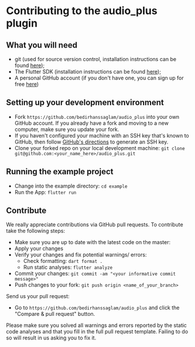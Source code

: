 # Contributing to the audio_plus plugin

## What you will need

* git (used for source version control, installation instructions can be found [here](https://git-scm.com/));
* The Flutter SDK (installation instructions can be found [here](https://flutter.io/get-started/install/));
* A personal GitHub account (if you don't have one, you can sign up for free [here](https://github.com/))

## Setting up your development environment

* Fork `https://github.com/bedirhanssaglam/audio_plus` into your own GitHub account. If you already have a fork and moving to a new computer, make sure you update your fork.
* If you haven't configured your machine with an SSH key that's known to GitHub, then
  follow [GitHub's directions](https://help.github.com/articles/generating-ssh-keys/)
  to generate an SSH key.
* Clone your forked repo on your local development machine: `git clone git@github.com:<your_name_here>/audio_plus.git`

## Running the example project

* Change into the example directory: `cd example`
* Run the App: `flutter run`

## Contribute

We really appreciate contributions via GitHub pull requests. To contribute take the following steps:

* Make sure you are up to date with the latest code on the master:
* Apply your changes
* Verify your changes and fix potential warnings/ errors:
  * Check formatting: `dart format .`
  * Run static analyses: `flutter analyze`
* Commit your changes: `git commit -am "<your informative commit message>"`
* Push changes to your fork: `git push origin <name_of_your_branch>`

Send us your pull request:

* Go to `https://github.com/bedirhanssaglam/audio_plus` and click the "Compare & pull request" button.

Please make sure you solved all warnings and errors reported by the static code analyses and that you fill in the full pull request template. Failing to do so will result in us asking you to fix it.
